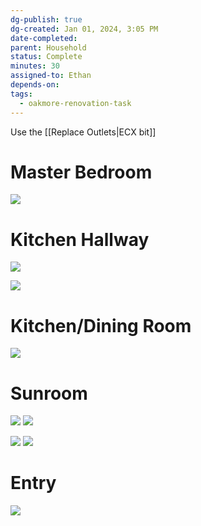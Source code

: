```yaml
---
dg-publish: true
dg-created: Jan 01, 2024, 3:05 PM
date-completed:
parent: Household
status: Complete
minutes: 30
assigned-to: Ethan
depends-on:
tags:
  - oakmore-renovation-task
---
```


Use the [[Replace Outlets|ECX bit]]

# Master Bedroom

![](https://lh3.googleusercontent.com/pw/ABLVV86ZAoDxdIguv4x67hPslC6baq3ViAI5QviiWQhVLAYsF2FFHuaxTC8KRiZBCtxKM-_FezxH0j_Hnstm-aPWSjZi94t_e1WLkESGd91i7BxLh2UQIO28Lx_5qNuvl-O7AsT7WyvTpDKAW0uAq7pb8jQ3ig=w1254-h705-s-no-gm?authuser=0)

# Kitchen Hallway

![](https://lh3.googleusercontent.com/pw/ABLVV86u4FZmSacVat84B1xJ-VKuMaSLnYAggUxN7GIRjQcI2N3tNi-V-I_DmMde6yYbyJPWs2pG842z1OtYkLJRt8EBBJijvCRvG7zfzCyzDLoXmTbDdE5n_4EM7Uv0MqUIVBaBemkOkLkEMf0pQQpW2rHT8A=w1254-h705-s-no-gm?authuser=0)

![](https://lh3.googleusercontent.com/pw/ABLVV85PVwM56CcpPOcsrV6mJsUEBTokKUplmVtCmIjwPGLNkPVa4N_sniGvrMTYPJq8KoVaE1V7f_8YAmFdxh7tPG9coIDFUhh-G3kZly0Ne0z0HTKGha_i5qAXiEo-Nwv_tMZsif-JAuhSg-QDMPa5ca2dLQ=w1254-h705-s-no-gm?authuser=0)
# Kitchen/Dining Room

![](https://lh3.googleusercontent.com/pw/ABLVV86hq9qCpqgjAeu3gWES9zAr9-seunTb3iQ3P6T49pfn_wWEJRWtfzLvPxk9WB3_65953JemZ8za9EhrZu9EhNwqt3gZ-ujlMdBRA_hkaXGkleXwpOvCgr9UDK66q2fKrfu9GQJQQG6MQ4DYSsDCmkA_sg=w1254-h705-s-no-gm?authuser=0)


# Sunroom

![](https://lh3.googleusercontent.com/pw/ABLVV84PACf-Ts7DWJTn2RsU2aG9jP_8i80foSEIKdH5U3nyK5LTpNHZKouEXlgkyHO4NhT5L4QJd_KKP7Hi1TO9RR662xzbm6T88cG1_d_n3inOodlGHgf9snCdrdh2ilA7f3Cx8Z4uox_0hCiI2jT3cyljeA=w1254-h705-s-no-gm?authuser=0)
![](https://lh3.googleusercontent.com/pw/ABLVV85Evgc6fzINOftvKRSmfddX0q63I-Qefqhy7d2Y4L5ZFwnzeEq3XuryY5f_XeTxfN64WlhXq9BDuLI57_NIWTZ4wDQULvWX5vOMBIVrOw8HoMdYPrlkYWVnS1p58dKNTooTfIV9pUxDA_3-RBEPLlZ22Q=w1254-h705-s-no-gm?authuser=0)

![](https://lh3.googleusercontent.com/pw/ABLVV84t13Gmo13J-ldvHsbtht8Q01OnVRUAOSxDZSKNwGU6zFSqnEiJtcP7oqrWOIFcM2_MK7ZqnNDVgGy46dkLIOY80I-IJ8221IO1l-0YK6jYPpaVPS_lOmxAK10mWsTyGgqKs1UVI018fGD9H2RsOyuoqw=w1254-h705-s-no-gm?authuser=0)
![](https://lh3.googleusercontent.com/pw/ABLVV86ZtyEuUQLsJo-9DwHa1ayy_DHwsyTOaFu8agFbkok9CfRaRdwc1LUSrCspn3FcuH_sajgrYxZ1z1ndBeusv2Hr_djRWaK9O-0DvCf6sNsqgfzf1li739xBISRQkZEKIxb7gCZ1oLNr1mdMFN--bMy6Yg=w1254-h705-s-no-gm?authuser=0)

# Entry

![](https://lh3.googleusercontent.com/pw/ABLVV845PYLVNRCXo5ihB9BGjsFxiexevYhzsR8KfRes8JXzzAFo-uaoHSk_isiEblUK9gixqxiZEPispgife2Mt7hKNSjznb2bS6XfKLrKrTc-l74fxZfmqI0vuj_J7l2_rZKn_eY4JBNUa6Z16pxx41oJoUw=w1254-h705-s-no-gm?authuser=1)